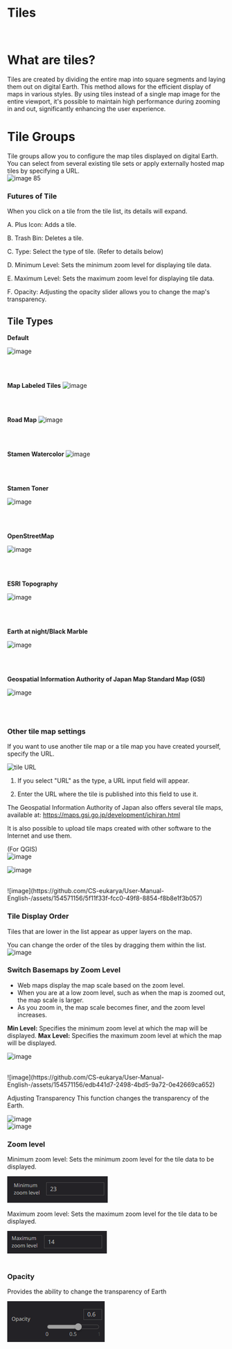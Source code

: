 # Tiles
<br>

# What are tiles?

Tiles are created by dividing the entire map into square segments and laying them out on digital Earth. This method allows for the efficient display of maps in various styles. By using tiles instead of a single map image for the entire viewport, it's possible to maintain high performance during zooming in and out, significantly enhancing the user experience.
<br>

# Tile Groups
Tile groups allow you to configure the map tiles displayed on digital Earth. You can select from several existing tile sets or apply externally hosted map tiles by specifying a URL.
<br>
![image 85](https://github.com/CS-eukarya/User-Manual-English-/assets/154571156/8a9cfdff-2900-4e26-926c-d582f3b2fa8f)
<br>


### Futures of Tile
When you click on a tile from the tile list, its details will expand.

A. Plus Icon: Adds a tile.

B. Trash Bin: Deletes a tile.

C. Type: Select the type of tile. (Refer to details below)

D. Minimum Level: Sets the minimum zoom level for displaying tile data.

E. Maximum Level: Sets the maximum zoom level for displaying tile data.

F. Opacity: Adjusting the opacity slider allows you to change the map's transparency.
<br>
## Tile Types

**Default**

![image](https://github.com/CS-eukarya/User-Manual-English-/assets/154571156/5aa3c586-77ea-4137-9824-c6a268f35ee7)

<br>
<br>

**Map Labeled Tiles**
![image](https://github.com/CS-eukarya/User-Manual-English-/assets/154571156/8e21dbf7-7ac0-4f71-9cd4-8f4beabd6ebe)

<br>
<br>

**Road Map**
![image](https://github.com/CS-eukarya/User-Manual-English-/assets/154571156/e0480d1a-a714-41a0-826d-953fe2c94180)

<br>
<br>

**Stamen Watercolor**
![image](https://github.com/CS-eukarya/User-Manual-English-/assets/154571156/7afa81be-001d-40a7-a017-17922d3c13d2)

<br>
<br>

**Stamen Toner**

![image](https://github.com/CS-eukarya/User-Manual-English-/assets/154571156/778b6d90-59d7-435c-b088-9e1bc53d571b)

<br>
<br>

**OpenStreetMap**

![image](https://github.com/CS-eukarya/User-Manual-English-/assets/154571156/a2ebfc8e-fe06-4d4c-bc2e-be54d26371a5)

<br>
<br>

**ESRI Topography**

![image](https://github.com/CS-eukarya/User-Manual-English-/assets/154571156/8228b5e3-b4b4-4339-9679-04bd63a4c7d3)

<br>
<br>

**Earth at night/Black Marble**

![image](https://github.com/CS-eukarya/User-Manual-English-/assets/154571156/a590907d-c8fd-4f64-8d13-68ce7a186238)

<br>
<br>

**Geospatial Information Authority of Japan Map Standard Map (GSI)**

![image](https://github.com/CS-eukarya/User-Manual-English-/assets/154571156/4a79dea1-3527-4243-af10-c0a47ba81f9f)

<br>
<br>

### Other tile map settings
If you want to use another tile map or a tile map you have created yourself, specify the URL.

![tile URL](https://github.com/CS-eukarya/User-Manual-English-/assets/154571156/7da86006-431d-43f2-b7a1-cf40709c49b3)

1. If you select "URL" as the type, a URL input field will appear.

2. Enter the URL where the tile is published into this field to use it.

  The Geospatial Information Authority of Japan also offers several tile maps, available at: https://maps.gsi.go.jp/development/ichiran.html
<br>

It is also possible to upload tile maps created with other software to the Internet and use them.

(For QGIS)
<br>
![image](https://github.com/CS-eukarya/User-Manual-English-/assets/154571156/2f0d50c3-d532-4a84-92db-91f75c316840)
<br>

![image](https://github.com/CS-eukarya/User-ManualEnglish-/assets/154571156/33abd459-004d-4d39-82f4-d89ea3cfa652)

<br>
![image](https://github.com/CS-eukarya/User-Manual-English-/assets/154571156/5f11f33f-fcc0-49f8-8854-f8b8e1f3b057)

<br>

### Tile Display Order
Tiles that are lower in the list appear as upper layers on the map.

You can change the order of the tiles by dragging them within the list.
<br>
![image](https://github.com/CS-eukarya/User-Manual-English-/assets/154571156/7a278ff9-1f2b-4846-9ed2-c1b8b36ee14d)
<br>

### Switch Basemaps by Zoom Level
- Web maps display the map scale based on the zoom level. 
- When you are at a low zoom level, such as when the map is zoomed out, the map scale is larger. 
- As you zoom in, the map scale becomes finer, and the zoom level increases.

**Min Level:** Specifies the minimum zoom level at which the map will be displayed.
**Max Level:** Specifies the maximum zoom level at which the map will be displayed.
<br>

![image](https://github.com/CS-eukarya/User-Manual-English-/assets/154571156/68a1085a-43ae-45f8-9b8c-59d3203d6b10)

<br>
![image](https://github.com/CS-eukarya/User-Manual-English-/assets/154571156/edb441d7-2498-4bd5-9a72-0e42669ca652)

Adjusting Transparency
This function changes the transparency of the Earth.

  ![image](https://github.com/CS-eukarya/User-Manual-English-/assets/154571156/813edeae-a917-4289-bf3b-61a57ae28000)
<br>
![image](https://github.com/CS-eukarya/User-Manual-English-/assets/154571156/167806c4-2e4e-4af7-a2df-63e694ad0569)





### Zoom level

Minimum zoom level: Sets the minimum zoom level for the tile data to be displayed.

![rfgdg.png](Tiles%20759a5fb32fc64432865e641ca6858d85/rfgdg.png)

 Maximum zoom level: Sets the maximum zoom level for the tile data to be displayed.

![ghj.png](Tiles%20759a5fb32fc64432865e641ca6858d85/ghj.png)
<br>
<br>

### Opacity

Provides the ability to change the transparency of Earth

![sd.png](Tiles%20759a5fb32fc64432865e641ca6858d85/sd.png)
